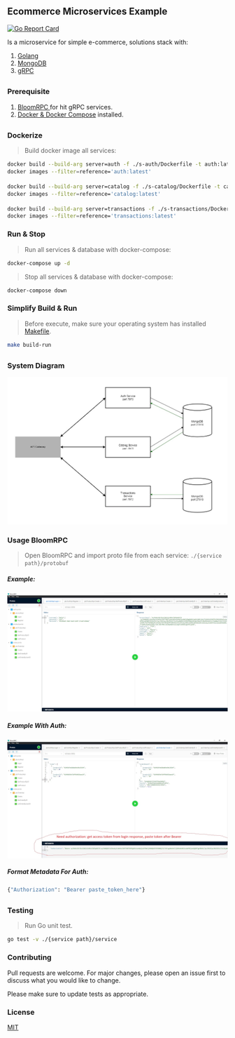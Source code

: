 ## Ecommerce Microservices Example

[![Go Report Card](https://goreportcard.com/badge/github.com/seyuta/ecommerce-microservices-example)](https://goreportcard.com/report/github.com/seyuta/ecommerce-microservices-example)

Is a microservice for simple e-commerce, solutions stack with:
1. [Golang](https://go.dev/)
2. [MongoDB](https://www.mongodb.com/)
3. [gRPC](https://grpc.io/)
##

### Prerequisite
1. [BloomRPC ](https://github.com/bloomrpc/bloomrpc) for hit gRPC services.
2. [Docker & Docker Compose](https://docs.docker.com/engine/) installed.
##

### Dockerize
>Build docker image all services:

```bash
docker build --build-arg server=auth -f ./s-auth/Dockerfile -t auth:latest .
docker images --filter=reference='auth:latest'

docker build --build-arg server=catalog -f ./s-catalog/Dockerfile -t catalog:latest .
docker images --filter=reference='catalog:latest'

docker build --build-arg server=transactions -f ./s-transactions/Dockerfile -t transactions:latest .
docker images --filter=reference='transactions:latest'
```

### Run & Stop
>Run all services & database with docker-compose:
```bash
docker-compose up -d
```
>Stop all services & database with docker-compose:
```bash
docker-compose down
```

### Simplify Build & Run
>Before execute, make sure your operating system has installed [Makefile](https://makefiletutorial.com/).
```bash
make build-run
```
##

### System Diagram
![diagram](https://github.com/seyuta/ecommerce-microservices-example/blob/master/diagram.jpg?raw=true)

### Usage BloomRPC
>Open BloomRPC and import proto file from each service: `./{service path}/protobuf`
##### Example:
![bloomrpc-login](https://github.com/seyuta/ecommerce-microservices-example/blob/master/usage-bloomrpc/bloomrpc-login.jpg?raw=true)
##### Example With Auth:
![bloomrpc-order](https://github.com/seyuta/ecommerce-microservices-example/blob/master/usage-bloomrpc/bloomrpc-order.jpg?raw=true)
##### Format Metadata For Auth:
```bash
{"Authorization": "Bearer paste_token_here"}
```
##

### Testing
>Run Go unit test.
```bash
go test -v ./{service path}/service
```

### Contributing
Pull requests are welcome. For major changes, please open an issue first to discuss what you would like to change.

Please make sure to update tests as appropriate.

### License
[MIT](https://choosealicense.com/licenses/mit/)
